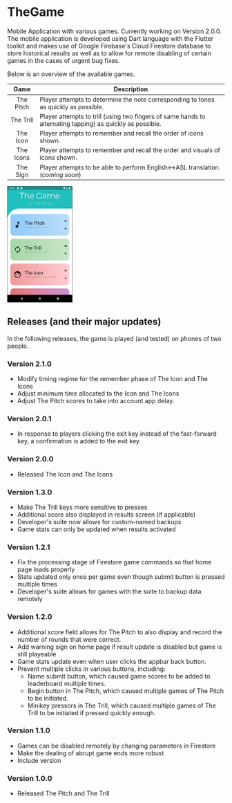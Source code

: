 # TheGame
Mobile Application with various games. Currently working on Version 2.0.0. The mobile application is developed using Dart language with the Flutter toolkit and makes use of Google Firebase's Cloud Firestore database to store historical results as well as to allow for remote disabling of certain games in the cases of urgent bug fixes. 

Below is an overview of the available games. 

| Game | Description|
| :-------: | ---------|
| The Pitch | Player attempts to determine the note corresponding to tones as quickly as possible. |
| The Trill | Player attempts to trill (using two fingers of same hands to alternating tapping) as quickly as possible. |
| The Icon  | Player attempts to remember and recall the order of icons shown. |
| The Icons  | Player attempts to remember and recall the order and visuals of icons shown. |
| The Sign  | Player attempts to be able to perform English<->ASL translation. (*coming soon*) |

<img src="notes/sample_screen.png" width="30%" height="30%" title="Sample of home screen of Version 2.0.0">

## Releases (and their major updates)
In the following releases, the game is played (and tested) on phones of two people.

### Version 2.1.0
- Modify timing regime for the remember phase of The Icon and The Icons
- Adjust minimum time allocated to the Icon and The Icons
- Adjust The Pitch scores to take into account app delay. 

### Version 2.0.1
- In response to players clicking the exit key instead of the fast-forward key, a confirmation is added to the exit key.

### Version 2.0.0
- Released The Icon and The Icons

### Version 1.3.0
- Make The Trill keys more sensitive to presses
- Additional score also displayed in results screen (if applicable)
- Developer's suite now allows for custom-named backups
- Game stats can only be updated when results activated

### Version 1.2.1
- Fix the processing stage of Firestore game commands so that home page loads properly 
- Stats updated only once per game even though submit button is pressed multiple times
- Developer's suite allows for games with the suite to backup data remotely

### Version 1.2.0
- Additional score field allows for The Pitch to also display and record the number of rounds that were correct.
- Add warning sign on home page if result update is disabled but game is still playeable
- Game stats update even when user clicks the appbar back button.
- Prevent multiple clicks in various buttons, including:
    - Name submit button, which caused game scores to be added to leaderboard multiple times.
    - Begin button in The Pitch, which caused multiple games of The Pitch to be initiated.
    - Minikey pressors in The Trill, which caused multiple games of The Trill to be initiated if pressed quickly enough.


### Version 1.1.0
- Games can be disabled remotely by changing parameters in Firestore
- Make the dealing of abrupt game ends more robust
- Include version

### Version 1.0.0
- Released The Pitch and The Trill


